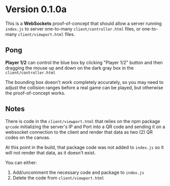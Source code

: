 # Version 0.1.0a
This is a **WebSockets** proof-of-concept that should allow a server running `index.js` to server one-to-many `client/controller.html` files, or one-to-many `client/viewport.html` files.

## Pong
**Player 1/2** can control the blue box by clicking "Player 1/2" button and then dragging the mouse up and down on the dark gray box in the `client/controller.html`

The bounding box doesn't work completely accurately, so you may need to adjust the collision ranges before a real game can be played, but otherwise the proof-of-concept works.

## Notes
There is code in the `client/viewport.html` that relies on the npm package `qrcode` initializing the server's IP and Port into a QR code and sending it on a websocket connection to the client and render that data as two (2) QR codes on the canvas.

At this point in the build, that package code was not added to `index.js` so it will not render that data, as it doesn't exist.

You can either:
1) Add/uncomment the necessary code and package to `index.js`
2) Delete the code from `client/viewport.html`